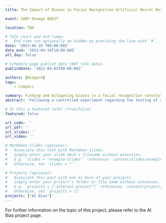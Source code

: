 ```yaml
---
title: The Impact of Biases in Facial Recognition Artificial Neural Networks

event: SUNY Oswego QUEST

location: TBD

# Talk start and end times.
#   End time can optionally be hidden by prefixing the line with `#`.
date: '2023-04-19 T08:00:00Z'
date_end: '2023-04-19T18:00:00Z'
all_day: false

# Schedule page publish date (NOT talk date).
publishDate: '2021-04-01T09:00:00Z'

authors: [Wingard]
tags:
    - CompSci

summary: Finding and mitigating biases in a facial recognition convolutional neural network
abstract: 'Following a controlled experiment regarding the testing of a convolutional neural network (CNN) on the task of recognizing and classifying faces of transgender people and non-white people, preliminary data analysis has suggested the need to further incorporate transgender people into datasets when training facial recognition neural networks. The CNN model used in this experiment is a pre-trained model, which was thus tested on 3 different datasets in order to measure potential biases: a novel dataset consisting of self-reported binary transgender individuals, a balanced dataset, and an unbalanced dataset. Similar to research suggested by prominent authors in the field of AI - specifically regarding the potential dangers of biases in such algorithms - it was found that self-identifying binary transgender men were more often misgendered than self-identifying binary transgender women. Further research is needed in order to potentially mitigate such biases in future iterations of neural networks.'

# Is this a featured talk? (true/false)
featured: false

url_code: ''
url_pdf: ''
url_slides: ''
url_video: ''

# Markdown Slides (optional).
#   Associate this talk with Markdown slides.
#   Simply enter your slide deck's filename without extension.
#   E.g. `slides = "example-slides"` references `content/slides/example-slides.md`.
#   Otherwise, set `slides = ""`.

# Projects (optional).
#   Associate this post with one or more of your projects.
#   Simply enter your project's folder or file name without extension.
#   E.g. `projects = ["internal-project"]` references `content/project/deep-learning/index.md`.
#   Otherwise, set `projects = []`.
projects: ["AI Bias"]
---
```


For further information on the topic of this project, please refer to the AI Bias project page.